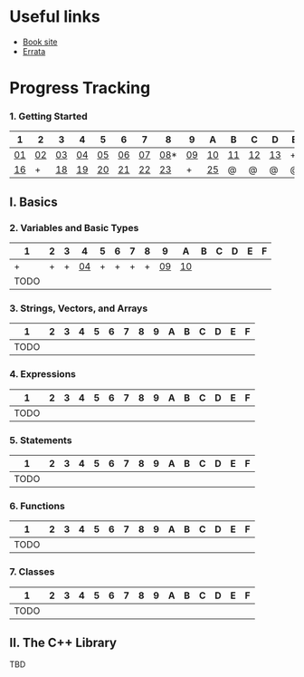 # Useful links

* [Book site](http://www.informit.com/store/c-plus-plus-primer-9780321714114)
* [Errata](http://ptgmedia.pearsoncmg.com/images/9780321714114/errata/9780321714114_errata_10-31-12.html)

# Progress Tracking

### 1. Getting Started

 1 | 2 | 3 | 4 | 5 | 6 | 7 | 8 | 9 | A | B | C | D | E | F
---|---|---|---|---|---|---|---|---|---|---|---|---|---|---
[01](ch_01/solution_01.cpp)|[02](ch_01/solution_02.cpp)|[03](ch_01/solution_03.cpp) |[04](ch_01/solution_04.cpp)|[05](ch_01/solution_05.cpp)|[06](ch_01/solution_06.cpp)|[07](ch_01/solution_07.cpp)|[08](ch_01/solution_08.cpp)\*|[09](ch_01/solution_09.cpp)|[10](ch_01/solution_10.cpp)|[11](ch_01/solution_11.cpp)|[12](ch_01/solution_12.cpp)|[13](ch_01/solution_13.cpp)| + | +
[16](ch_01/solution_16.cpp)| + |[18](ch_01/solution_18.cpp)|[19](ch_01/solution_19.cpp)|[20](ch_01/solution_20.cpp)|[21](ch_01/solution_21.cpp)|[22](ch_01/solution_22.cpp)|[23](ch_01/solution_23.cpp)| + |[25](ch_01/solution_25.cpp)|@|@|@|@|@|@|@

## I. Basics

### 2. Variables and Basic Types

| 1 | 2 | 3 | 4 | 5 | 6 | 7 | 8 | 9 | A | B | C | D | E | F
|---|---|---|---|---|---|---|---|---|---|---|---|---|---|---
| +  | + | + |[04](ch_02/solution_04.cpp)| + | + | + | + |[09](ch_02/solution_09.cpp)|[10](ch_02/solution_10.cpp)|
|TODO|

### 3. Strings, Vectors, and Arrays

 1 | 2 | 3 | 4 | 5 | 6 | 7 | 8 | 9 | A | B | C | D | E | F
---|---|---|---|---|---|---|---|---|---|---|---|---|---|---
TODO|

### 4. Expressions

 1 | 2 | 3 | 4 | 5 | 6 | 7 | 8 | 9 | A | B | C | D | E | F
---|---|---|---|---|---|---|---|---|---|---|---|---|---|---
TODO|

### 5. Statements

 1 | 2 | 3 | 4 | 5 | 6 | 7 | 8 | 9 | A | B | C | D | E | F
---|---|---|---|---|---|---|---|---|---|---|---|---|---|---
TODO|

### 6. Functions

 1 | 2 | 3 | 4 | 5 | 6 | 7 | 8 | 9 | A | B | C | D | E | F
---|---|---|---|---|---|---|---|---|---|---|---|---|---|---
TODO|

### 7. Classes

 1 | 2 | 3 | 4 | 5 | 6 | 7 | 8 | 9 | A | B | C | D | E | F
---|---|---|---|---|---|---|---|---|---|---|---|---|---|---
TODO|

## II. The C++ Library

TBD

